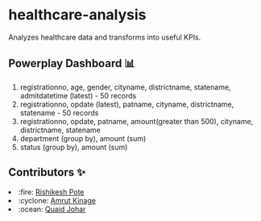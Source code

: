 # healthcare-analysis
Analyzes healthcare data and transforms into useful KPIs. 


## Powerplay Dashboard :bar_chart:
1. registrationno, age, gender, cityname, districtname, statename,	admitdatetime (latest) - 50 records
2. registrationno, opdate (latest), patname,	cityname,	districtname,	statename - 50 records 
3. registrationno, 	opdate,	patname,	amount(greater than 500),	cityname,	districtname,	statename
4. department (group by), amount (sum)
5. status (group by), amount (sum)  


## Contributors :sparkles:
<li> :fire: <a href="https://github.com/RishikeshPote">Rishikesh Pote</a></li>
<li> :cyclone: <a href="https://github.com/amrutkinage">Amrut Kinage</a></li>
<li> :ocean: <a href="https://github.com/Equinox-13">Quaid Johar</a></li>
